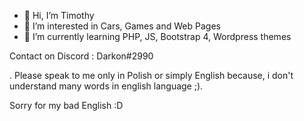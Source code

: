 - 👋 Hi, I’m Timothy
- 👀 I’m interested in Cars, Games and Web Pages
- 🌱 I’m currently learning PHP, JS, Bootstrap 4, Wordpress themes

Contact on Discord : Darkon#2990

. Please speak to me only in Polish or simply English because, i don't understand many words in english language ;).

Sorry for my bad English :D
